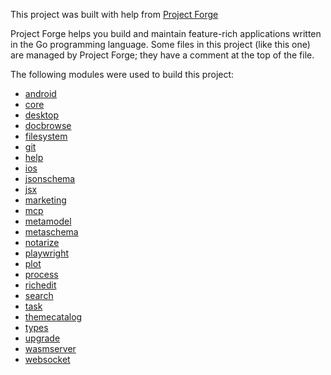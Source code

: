 This project was built with help from [Project Forge](https://projectforge.dev)

Project Forge helps you build and maintain feature-rich applications written in the Go programming language. 
Some files in this project (like this one) are managed by Project Forge; they have a comment at the top of the file.

The following modules were used to build this project:

- [android](./doc/module/android.md)
- [core](./doc/module/core.md)
- [desktop](./doc/module/desktop.md)
- [docbrowse](./doc/module/docbrowse.md)
- [filesystem](./doc/module/filesystem.md)
- [git](./doc/module/git.md)
- [help](./doc/module/help.md)
- [ios](./doc/module/ios.md)
- [jsonschema](./doc/module/jsonschema.md)
- [jsx](./doc/module/jsx.md)
- [marketing](./doc/module/marketing.md)
- [mcp](./doc/module/mcp.md)
- [metamodel](./doc/module/metamodel.md)
- [metaschema](./doc/module/metaschema.md)
- [notarize](./doc/module/notarize.md)
- [playwright](./doc/module/playwright.md)
- [plot](./doc/module/plot.md)
- [process](./doc/module/process.md)
- [richedit](./doc/module/richedit.md)
- [search](./doc/module/search.md)
- [task](./doc/module/task.md)
- [themecatalog](./doc/module/themecatalog.md)
- [types](./doc/module/types.md)
- [upgrade](./doc/module/upgrade.md)
- [wasmserver](./doc/module/wasmserver.md)
- [websocket](./doc/module/websocket.md)
